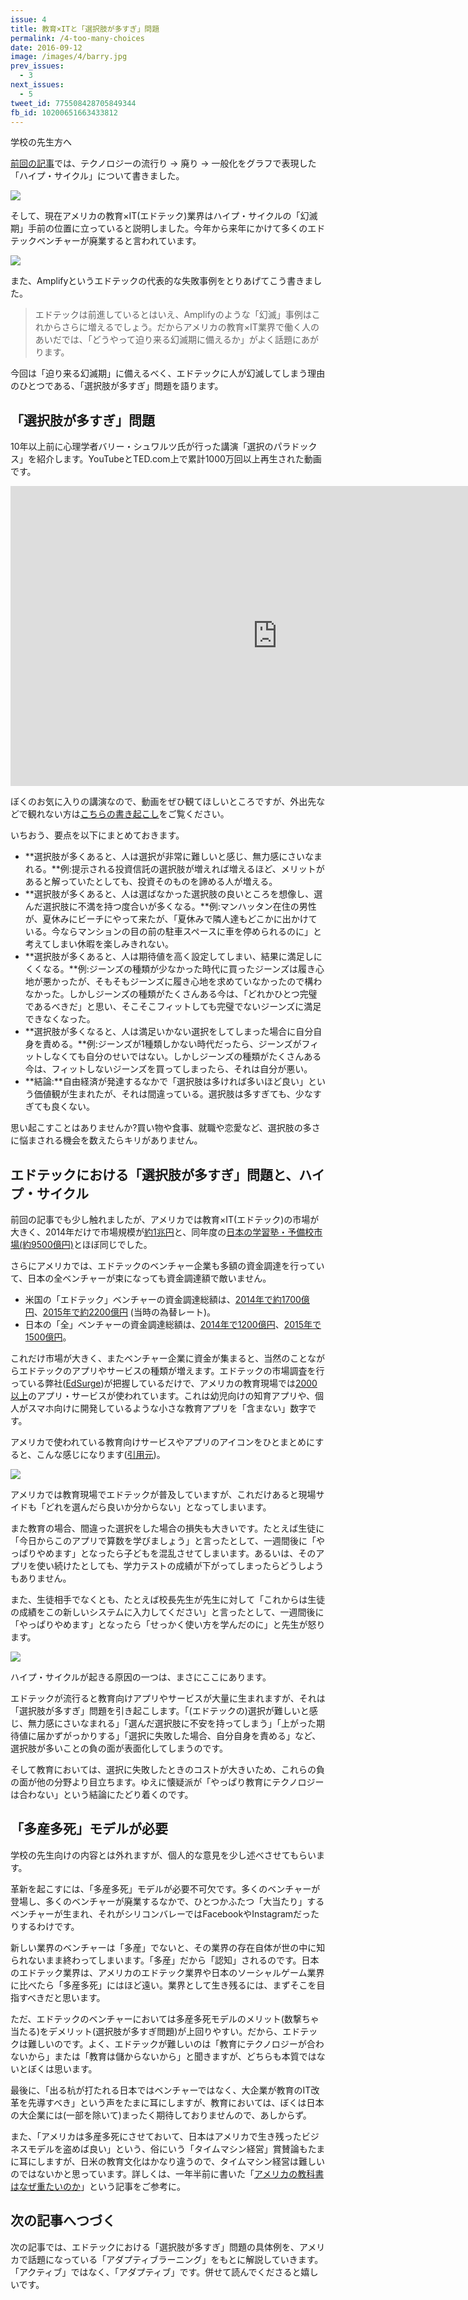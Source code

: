 ```yaml
---
issue: 4
title: 教育×ITと「選択肢が多すぎ」問題
permalink: /4-too-many-choices
date: 2016-09-12
image: /images/4/barry.jpg
prev_issues:
  - 3
next_issues:
  - 5
tweet_id: 775508428705849344
fb_id: 10200651663433812
---
```


学校の先生方へ

[前回の記事](/3-edtech-hype-cycle)では、テクノロジーの流行り → 廃り → 一般化をグラフで表現した「ハイプ・サイクル」について書きました。

<img src="/images/3/hype-cycle.png" class="" />

そして、現在アメリカの教育×IT(エドテック)業界はハイプ・サイクルの「幻滅期」手前の位置に立っていると説明しました。今年から来年にかけて多くのエドテックベンチャーが廃業すると言われています。

<img src="/images/3/hype-cycle-us-edtech.png" class="" />

また、Amplifyというエドテックの代表的な失敗事例をとりあげてこう書きました。

> エドテックは前進しているとはいえ、Amplifyのような「幻滅」事例はこれからさらに増えるでしょう。だからアメリカの教育×IT業界で働く人のあいだでは、「どうやって迫り来る幻滅期に備えるか」がよく話題にあがります。

今回は「迫り来る幻滅期」に備えるべく、エドテックに人が幻滅してしまう理由のひとつである、「選択肢が多すぎ」問題を語ります。

## 「選択肢が多すぎ」問題

10年以上前に心理学者バリー・シュワルツ氏が行った講演「選択のパラドックス」を紹介します。YouTubeとTED.com上で累計1000万回以上再生された動画です。

<p><iframe src="https://embed-ssl.ted.com/talks/lang/ja/barry_schwartz_on_the_paradox_of_choice.html" width="854" height="480" frameborder="0" scrolling="no" webkitAllowFullScreen mozallowfullscreen allowFullScreen></iframe></p>

ぼくのお気に入りの講演なので、動画をぜひ観てほしいところですが、外出先などで観れない方は[こちらの書き起こし](http://logmi.jp/26437)をご覧ください。

いちおう、要点を以下にまとめておきます。

- **選択肢が多くあると、人は選択が非常に難しいと感じ、無力感にさいなまれる。**例:提示される投資信託の選択肢が増えれば増えるほど、メリットがあると解っていたとしても、投資そのものを諦める人が増える。
- **選択肢が多くあると、人は選ばなかった選択肢の良いところを想像し、選んだ選択肢に不満を持つ度合いが多くなる。**例:マンハッタン在住の男性が、夏休みにビーチにやって来たが、「夏休みで隣人達もどこかに出かけている。今ならマンションの目の前の駐車スペースに車を停められるのに」と考えてしまい休暇を楽しみきれない。
- **選択肢が多くあると、人は期待値を高く設定してしまい、結果に満足しにくくなる。**例:ジーンズの種類が少なかった時代に買ったジーンズは履き心地が悪かったが、そもそもジーンズに履き心地を求めていなかったので構わなかった。しかしジーンズの種類がたくさんある今は、「どれかひとつ完璧であるべきだ」と思い、そこそこフィットしても完璧でないジーンズに満足できなくなった。
- **選択肢が多くなると、人は満足いかない選択をしてしまった場合に自分自身を責める。**例:ジーンズが1種類しかない時代だったら、ジーンズがフィットしなくても自分のせいではない。しかしジーンズの種類がたくさんある今は、フィットしないジーンズを買ってしまったら、それは自分が悪い。
- **結論:**自由経済が発達するなかで「選択肢は多ければ多いほど良い」という価値観が生まれたが、それは間違っている。選択肢は多すぎても、少なすぎても良くない。

思い起こすことはありませんか?買い物や食事、就職や恋愛など、選択肢の多さに悩まされる機会を数えたらキリがありません。

## エドテックにおける「選択肢が多すぎ」問題と、ハイプ・サイクル

前回の記事でも少し触れましたが、アメリカでは教育×IT(エドテック)の市場が大きく、2014年だけで市場規模が[約1兆円](https://www.siia.net/Press/SIIA-Estimates-838-Billion-Dollars-US-Market-for-PreK-12-Educational-Software-and-Digital-Content)と、同年度の[日本の学習塾・予備校市場(約9500億円)](http://www.yano.co.jp/press/pdf/1449.pdf)とほぼ同じでした。

さらにアメリカでは、エドテックのベンチャー企業も多額の資金調達を行っていて、日本の全ベンチャーが束になっても資金調達額で敵いません。

- 米国の「エドテック」ベンチャーの資金調達総額は、[2014年で約1700億円](https://www.edsurge.com/news/2014-12-23-2014-us-edtech-funding-hits-1-36b)、[2015年で約2200億円](https://www.edsurge.com/news/2015-12-21-christmas-bonus-us-edtech-sets-record-with-1-85-billion-raised-in-2015) (当時の為替レート)。
- 日本の「全」ベンチャーの資金調達総額は、[2014年で1200億円](http://jp.techcrunch.com/2015/03/03/jvr-report/)、[2015年で1500億円](http://entrepedia.jp/companies/A-10594/announcements/1052)。

これだけ市場が大きく、またベンチャー企業に資金が集まると、当然のことながらエドテックのアプリやサービスの種類が増えます。エドテックの市場調査を行っている弊社([EdSurge](http://edsurge.com/))が把握しているだけで、アメリカの教育現場では[2000以上](http://edsurge.com/product-reviews)のアプリ・サービスが使われています。これは幼児向けの知育アプリや、個人がスマホ向けに開発しているような小さな教育アプリを「含まない」数字です。

アメリカで使われている教育向けサービスやアプリのアイコンをひとまとめにすると、こんな感じになります([引用元](https://blog.chibicode.com/all-edtech-products-from-the-edsurge-edtech-index-in-one-image-49bb342d0d21#.7pg86m4j5))。

![](/images/4/all-edtech-products.jpg)

アメリカでは教育現場でエドテックが普及していますが、これだけあると現場サイドも「どれを選んだら良いか分からない」となってしまいます。

また教育の場合、間違った選択をした場合の損失も大きいです。たとえば生徒に「今日からこのアプリで算数を学びましょう」と言ったとして、一週間後に「やっぱりやめます」となったら子どもを混乱させてしまいます。あるいは、そのアプリを使い続けたとしても、学力テストの成績が下がってしまったらどうしようもありません。

また、生徒相手でなくとも、たとえば校長先生が先生に対して「これからは生徒の成績をこの新しいシステムに入力してください」と言ったとして、一週間後に「やっぱりやめます」となったら「せっかく使い方を学んだのに」と先生が怒ります。

<img src="/images/3/hype-cycle-us-edtech.png" class="" />

ハイプ・サイクルが起きる原因の一つは、まさにここにあります。

エドテックが流行ると教育向けアプリやサービスが大量に生まれますが、それは「選択肢が多すぎ」問題を引き起こします。「(エドテックの)選択が難しいと感じ、無力感にさいなまれる」「選んだ選択肢に不安を持ってしまう」「上がった期待値に届かずがっかりする」「選択に失敗した場合、自分自身を責める」など、選択肢が多いことの負の面が表面化してしまうのです。

そして教育においては、選択に失敗したときのコストが大きいため、これらの負の面が他の分野より目立ちます。ゆえに懐疑派が「やっぱり教育にテクノロジーは合わない」という結論にたどり着くのです。

## 「多産多死」モデルが必要

学校の先生向けの内容とは外れますが、個人的な意見を少し述べさせてもらいます。

革新を起こすには、「多産多死」モデルが必要不可欠です。多くのベンチャーが登場し、多くのベンチャーが廃業するなかで、ひとつかふたつ「大当たり」するベンチャーが生まれ、それがシリコンバレーではFacebookやInstagramだったりするわけです。

新しい業界のベンチャーは「多産」でないと、その業界の存在自体が世の中に知られないまま終わってしまいます。「多産」だから「認知」されるのです。日本のエドテック業界は、アメリカのエドテック業界や日本のソーシャルゲーム業界に比べたら「多産多死」にはほど遠い。業界として生き残るには、まずそこを目指すべきだと思います。

ただ、エドテックのベンチャーにおいては多産多死モデルのメリット(数撃ちゃ当たる)をデメリット(選択肢が多すぎ問題)が上回りやすい。だから、エドテックは難しいのです。よく、エドテックが難しいのは「教育にテクノロジーが合わないから」または「教育は儲からないから」と聞きますが、どちらも本質ではないとぼくは思います。

最後に、「出る杭が打たれる日本ではベンチャーではなく、大企業が教育のIT改革を先導すべき」という声をたまに耳にしますが、教育においては、ぼくは日本の大企業には(一部を除いて)まったく期待しておりませんので、あしからず。

また、「アメリカは多産多死にさせておいて、日本はアメリカで生き残ったビジネスモデルを盗めば良い」という、俗にいう「タイムマシン経営」賞賛論もたまに耳にしますが、日米の教育文化はかなり違うので、タイムマシン経営は難しいのではないかと思っています。詳しくは、一年半前に書いた「[アメリカの教科書はなぜ重たいのか](http://chibicode.com/3-troubled-crusade-1-5/)」という記事をご参考に。

## 次の記事へつづく

次の記事では、エドテックにおける「選択肢が多すぎ」問題の具体例を、アメリカで話題になっている「アダプティブラーニング」をもとに解説していきます。「アクティブ」ではなく、「アダプティブ」です。併せて読んでくださると嬉しいです。
